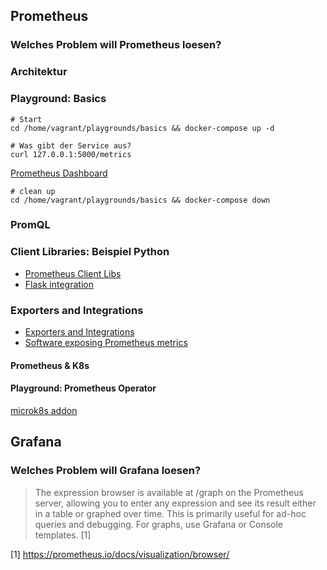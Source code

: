 ## Prometheus
### Welches Problem will Prometheus loesen?

### Architektur

### Playground: Basics

```shell
# Start
cd /home/vagrant/playgrounds/basics && docker-compose up -d
```

```shell
# Was gibt der Service aus?
curl 127.0.0.1:5000/metrics
```

[Prometheus Dashboard](http://127.0.0.1:55055/graph)

```shell
# clean up
cd /home/vagrant/playgrounds/basics && docker-compose down
```

### PromQL

### Client Libraries: Beispiel Python

* [Prometheus Client Libs](https://prometheus.io/docs/instrumenting/clientlibs/)
* [Flask integration](https://github.com/prometheus/client_python#flask)

### Exporters and Integrations

* [Exporters and Integrations](https://prometheus.io/docs/instrumenting/exporters/#exporters-and-integrations)
* [Software exposing Prometheus metrics](https://prometheus.io/docs/instrumenting/exporters/#software-exposing-prometheus-metrics)

#### Prometheus & K8s

#### Playground: Prometheus Operator

[microk8s addon](https://microk8s.io/docs/addons)

## Grafana

### Welches Problem will Grafana loesen?

> The expression browser is available at /graph on the Prometheus server, allowing you to enter any expression and see its result either in a table or graphed over time.
> This is primarily useful for ad-hoc queries and debugging. For graphs, use Grafana or Console templates. [1]

[1] https://prometheus.io/docs/visualization/browser/

